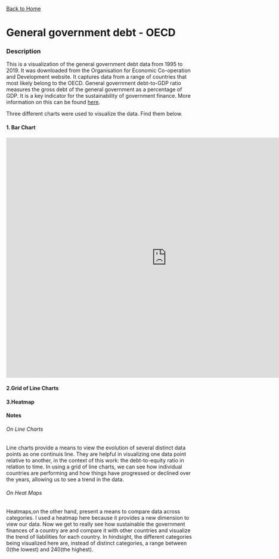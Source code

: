 
[Back to Home](https://jnrkufuor.github.io/kufuor-portfolio/) 
# General government debt - OECD
### Description
This is a visualization of the general government debt data from 1995 to 2019. It was downloaded from the Organisation for Economic Co-operation and Development website. It captures data from a range of countries that most likely belong to the OECD. 
General government debt-to-GDP ratio measures the gross debt of the general government as a percentage of GDP. It is a key indicator for the sustainability of government finance.
More information on this can be found [here](https://data.oecd.org/gga/general-government-debt.htm). 

Three different charts were used to visualize the data. Find them below.

#### 1. Bar Chart
<iframe src="https://data.oecd.org/chart/6gMB" width="860" height="645" style="border: 0" mozallowfullscreen="true" webkitallowfullscreen="true" allowfullscreen="true"><a href="https://data.oecd.org/chart/6gMB" target="_blank">OECD Chart: General government debt, Total, % of GDP, Annual, 2019</a></iframe>

#### 2.Grid of Line Charts
<div class="flourish-embed flourish-chart" data-src="visualisation/5290693"><script src="https://public.flourish.studio/resources/embed.js"></script></div>

#### 3.Heatmap
<div class="flourish-embed flourish-heatmap" data-src="visualisation/5290977"><script src="https://public.flourish.studio/resources/embed.js"></script></div>

#### Notes

###### On Line Charts
Line charts provide a means to view the evolution of several distinct data points as one continuis line. They are helpful in visualizing one data point relative to another, in the context of this work: the debt-to-equity ratio in relation to time. In using a grid of line charts, we can see how individual countries are performing and how things have progressed or declined over the years, allowing us to see a trend in the data. 
###### On Heat Maps
Heatmaps,on the other hand, present a means to compare data across categories. I used a heatmap here because it provides a new dimension to view our data. Now we get to really see how sustainable the government finances of a country are and compare it with other countries and visualize the trend of liabilities for each country. In hindsight, the different categories being visualized here are, instead of distinct categories, a range between 0(the lowest) and 240(the highest).
